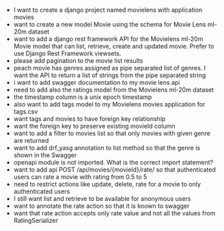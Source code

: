 * I want to create a django project named movielens with application movies 
* want to create a new model Movie using the schema for Movie Lens ml-20m dataset
* want to add a django rest framework API for the Movielens ml-20m Movie model that can list, retrieve, create and updated movie. Prefer to use Django Rest Framework viewsets.
* please add pagination to the movie list results
* peach movie has genres assigned as pipe separated list of genres. I want the API to return a list of strings from the pipe separated string
* i want to add swagger documentation to my movie lens api
* need to add also the ratings model from the Movielens ml-20m dataset
* the timestamp column is a unix epoch timestamp
* also want to add tags model to my Movielens movies application for tags.csv
* want tags and movies to have foreign key relationship
* want the foreign key to preserve existing movieId column
* want to add a filter to movies list so that only movies with given genre are returned
* want to add drf_yasg annotation to list method so that the genre is shown in the Swagger
* openapi module is not imported. What is the correct import statement?
* want to add api POST /api/movies/{movieId}/rate/ so that authenticated users can rate a movie with rating from 0.5 to 5
* need to restrict actions like update, delete, rate for a movie to only authenticated users
* I still want list and retrieve to be available for anonymous users
* want to annotate the rate action so that it is known to swagger
* want that rate action accepts only rate value and not all the values from RatingSerializer
